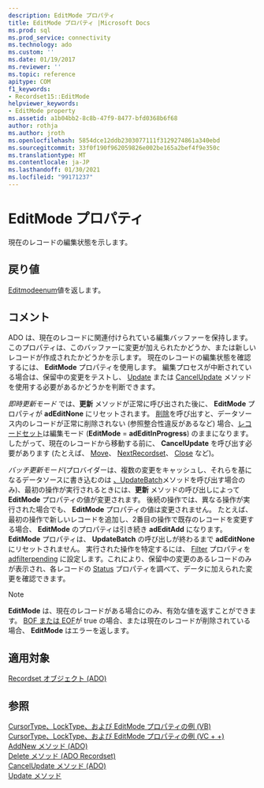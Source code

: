 ```yaml
---
description: EditMode プロパティ
title: EditMode プロパティ |Microsoft Docs
ms.prod: sql
ms.prod_service: connectivity
ms.technology: ado
ms.custom: ''
ms.date: 01/19/2017
ms.reviewer: ''
ms.topic: reference
apitype: COM
f1_keywords:
- Recordset15::EditMode
helpviewer_keywords:
- EditMode property
ms.assetid: a1b04bb2-8c8b-47f9-8477-bfd0368b6f68
author: rothja
ms.author: jroth
ms.openlocfilehash: 5854dce12ddb2303077111f3129274861a340ebd
ms.sourcegitcommit: 33f0f190f962059826e002be165a2bef4f9e350c
ms.translationtype: MT
ms.contentlocale: ja-JP
ms.lasthandoff: 01/30/2021
ms.locfileid: "99171237"
---
```

# <a name="editmode-property"></a>EditMode プロパティ
現在のレコードの編集状態を示します。  
  
## <a name="return-value"></a>戻り値  
 [Editmodeenum](../../../ado/reference/ado-api/editmodeenum.md)値を返します。  
  
## <a name="remarks"></a>コメント  
 ADO は、現在のレコードに関連付けられている編集バッファーを保持します。 このプロパティは、このバッファーに変更が加えられたかどうか、または新しいレコードが作成されたかどうかを示します。 現在のレコードの編集状態を確認するには、 **EditMode** プロパティを使用します。 編集プロセスが中断されている場合は、保留中の変更をテストし、 [Update](../../../ado/reference/ado-api/update-method.md) または [CancelUpdate](../../../ado/reference/ado-api/cancelupdate-method-ado.md) メソッドを使用する必要があるかどうかを判断できます。  
  
 *即時更新モード* では、**更新** メソッドが正常に呼び出された後に、 **EditMode** プロパティが **adEditNone** にリセットされます。 [削除](../../../ado/reference/ado-api/delete-method-ado-recordset.md)を呼び出すと、データソース内のレコードが正常に削除されない (参照整合性違反があるなど) 場合、[レコードセット](../../../ado/reference/ado-api/recordset-object-ado.md)は編集モード (**EditMode**  =  **adEditInProgress**) のままになります。 したがって、現在のレコードから移動する前に、 **CancelUpdate** を呼び出す必要があります (たとえば、 [Move](../../../ado/reference/ado-api/move-method-ado.md)、 [NextRecordset](../../../ado/reference/ado-api/nextrecordset-method-ado.md)、 [Close](../../../ado/reference/ado-api/close-method-ado.md) など)。  
  
 *バッチ更新モード*(プロバイダーは、複数の変更をキャッシュし、それらを基になるデータソースに書き込むのは [、UpdateBatch](../../../ado/reference/ado-api/updatebatch-method.md)メソッドを呼び出す場合のみ)、最初の操作が実行されるときには、**更新** メソッドの呼び出しによって **EditMode** プロパティの値が変更されます。 後続の操作では、異なる操作が実行された場合でも、 **EditMode** プロパティの値は変更されません。 たとえば、最初の操作で新しいレコードを追加し、2番目の操作で既存のレコードを変更する場合、 **EditMode** のプロパティは引き続き **adEditAdd** になります。 **EditMode** プロパティは、 **UpdateBatch** の呼び出しが終わるまで **adEditNone** にリセットされません。 実行された操作を特定するには、 [Filter](../../../ado/reference/ado-api/filter-property.md) プロパティを [adfilterpending](../../../ado/reference/ado-api/filtergroupenum.md) に設定します。これにより、保留中の変更のあるレコードのみが表示され、各レコードの [Status](../../../ado/reference/ado-api/status-property-ado-recordset.md) プロパティを調べて、データに加えられた変更を確認できます。  
  
> [!NOTE]
>  **EditMode** は、現在のレコードがある場合にのみ、有効な値を返すことができます。 [BOF または EOF](../../../ado/reference/ado-api/bof-eof-properties-ado.md)が true の場合、または現在のレコードが削除されている場合、 **EditMode** はエラーを返します。  
  
## <a name="applies-to"></a>適用対象  
 [Recordset オブジェクト (ADO)](../../../ado/reference/ado-api/recordset-object-ado.md)  
  
## <a name="see-also"></a>参照  
 [CursorType、LockType、および EditMode プロパティの例 (VB)](../../../ado/reference/ado-api/cursortype-locktype-and-editmode-properties-example-vb.md)   
 [CursorType、LockType、および EditMode プロパティの例 (VC + +)](../../../ado/reference/ado-api/cursortype-locktype-and-editmode-properties-example-vc.md)   
 [AddNew メソッド (ADO)](../../../ado/reference/ado-api/addnew-method-ado.md)   
 [Delete メソッド (ADO Recordset)](../../../ado/reference/ado-api/delete-method-ado-recordset.md)   
 [CancelUpdate メソッド (ADO)](../../../ado/reference/ado-api/cancelupdate-method-ado.md)   
 [Update メソッド](../../../ado/reference/ado-api/update-method.md)
